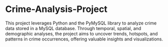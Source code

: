 # Crime-Analysis-Project
This project leverages Python and the PyMySQL library to analyze crime data stored in a MySQL database. Through temporal, spatial, and demographic analyses, the project aims to uncover trends, hotspots, and patterns in crime occurrences, offering valuable insights and visualizations.

